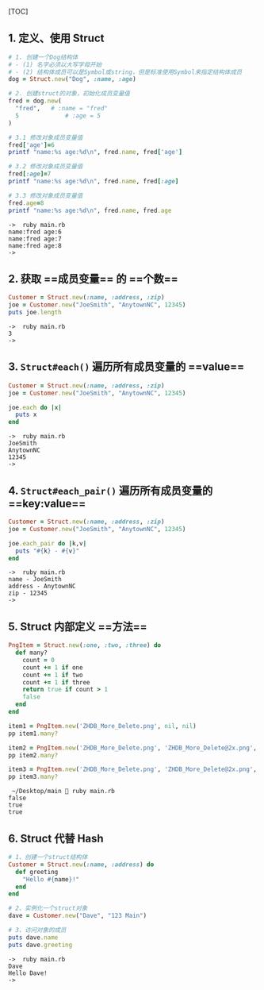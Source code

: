 [TOC]



## 1. 定义、使用 Struct

```ruby
# 1. 创建一个Dog结构体
# - (1) 名字必须以大写字母开始
# - (2) 结构体成员可以是Symbol或string，但是标准使用Symbol来指定结构体成员
dog = Struct.new("Dog", :name, :age)

# 2. 创建struct的对象，初始化成员变量值
fred = dog.new(
  "fred", 	# :name = "fred"
  5 		    # :age = 5
)

# 3.1 修改对象成员变量值
fred['age']=6
printf "name:%s age:%d\n", fred.name, fred['age']

# 3.2 修改对象成员变量值
fred[:age]=7
printf "name:%s age:%d\n", fred.name, fred[:age]

# 3.3 修改对象成员变量值
fred.age=8
printf "name:%s age:%d\n", fred.name, fred.age
```

```
->  ruby main.rb
name:fred age:6
name:fred age:7
name:fred age:8
->
```



## 2. 获取 ==成员变量== 的 ==个数==

```ruby
Customer = Struct.new(:name, :address, :zip)
joe = Customer.new("JoeSmith", "AnytownNC", 12345)
puts joe.length
```

```
->  ruby main.rb
3
->
```



## 3. `Struct#each()` 遍历所有成员变量的 ==value==

```ruby
Customer = Struct.new(:name, :address, :zip)
joe = Customer.new("JoeSmith", "AnytownNC", 12345)

joe.each do |x| 
  puts x
end
```

```
->  ruby main.rb
JoeSmith
AnytownNC
12345
->
```



## 4. `Struct#each_pair()` 遍历所有成员变量的 ==key:value==

```ruby 
Customer = Struct.new(:name, :address, :zip)
joe = Customer.new("JoeSmith", "AnytownNC", 12345)

joe.each_pair do |k,v| 
  puts "#{k} - #{v}"
end
```

```
->  ruby main.rb
name - JoeSmith
address - AnytownNC
zip - 12345
->
```



## 5. Struct 内部定义 ==方法==

```ruby
PngItem = Struct.new(:one, :two, :three) do
  def many?
    count = 0
    count += 1 if one
    count += 1 if two
    count += 1 if three
    return true if count > 1
    false
  end
end

item1 = PngItem.new('ZHDB_More_Delete.png', nil, nil)
pp item1.many?

item2 = PngItem.new('ZHDB_More_Delete.png', 'ZHDB_More_Delete@2x.png', nil)
pp item2.many?

item3 = PngItem.new('ZHDB_More_Delete.png', 'ZHDB_More_Delete@2x.png', 'ZHDB_More_Delete@3x.png')
pp item3.many?
```

```
 ~/Desktop/main  ruby main.rb
false
true
true
```



## 6. Struct 代替 Hash

```ruby
# 1、创建一个struct结构体
Customer = Struct.new(:name, :address) do
  def greeting
    "Hello #{name}!"
  end
end

# 2、实例化一个struct对象
dave = Customer.new("Dave", "123 Main")

# 3、访问对象的成员
puts dave.name
puts dave.greeting
```

```
->  ruby main.rb
Dave
Hello Dave!
->
```

